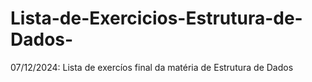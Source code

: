 # Lista-de-Exercicios-Estrutura-de-Dados-
07/12/2024: Lista de exercíos final da matéria de Estrutura de Dados
